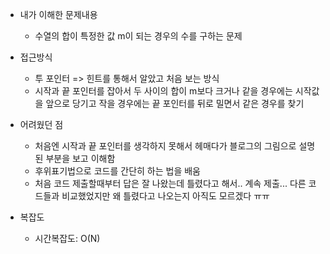 - 내가 이해한 문제내용
	- 수열의 합이 특정한 값 m이 되는 경우의 수를 구하는 문제


- 접근방식 
	- 투 포인터 => 힌트를 통해서 알았고 처음 보는 방식
	- 시작과 끝 포인터를 잡아서 두 사이의 합이 m보다 크거나 같을 경우에는 시작값을 앞으로 당기고 작을 경우에는 끝 포인터를 뒤로 밀면서 같은 경우를 찾기


- 어려웠던 점
	- 처음엔 시작과 끝 포인터를 생각하지 못해서 헤매다가 블로그의 그림으로 설명된 부분을 보고 이해함
	- 후위표기법으로 코드를 간단히 하는 법을 배움
	- 처음 코드 제출할때부터 답은 잘 나왔는데 틀렸다고 해서.. 계속 제출... 
			다른 코드들과 비교했었지만 왜 틀렸다고 나오는지 아직도 모르겠다 ㅠㅠ 


- 복잡도
	- 시간복잡도: O(N)
